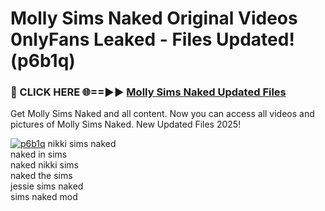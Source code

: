 # Molly Sims Naked Original Videos 0nlyFans Leaked - Files Updated! (p6b1q)

<h3>🔴 CLICK HERE 🌐==►► <a href="https://tinyurl.com/yckcrads" rel="nofollow">Molly Sims Naked Updated Files</a></h3>

Get Molly Sims Naked and all content. Now you can access all videos and pictures of Molly Sims Naked. New Updated Files 2025!

[![p6b1q](https://i.imgur.com/hpKpOFt.gif)](https://tinyurl.com/yckcrads)
nikki sims naked<br>
naked in sims<br>
naked nikki sims<br>
naked the sims<br>
jessie sims naked<br>
sims naked mod